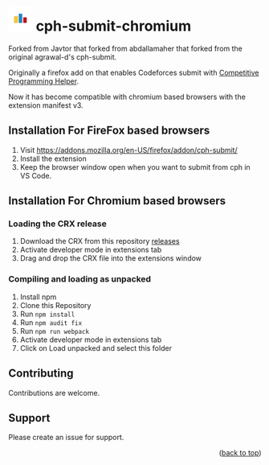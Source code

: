 <h1 id="cph-submit-chromium">
    <img src=icon-48.png alt="ICON"> cph-submit-chromium
</h1>

Forked from Javtor that forked from abdallamaher that forked from the original agrawal-d's cph-submit.

Originally a firefox add on that enables Codeforces submit with [Competitive Programming Helper](https://github.com/agrawal-d/cph).

Now it has become compatible with chromium based browsers with the extension manifest v3.

## Installation For FireFox based browsers

1. Visit https://addons.mozilla.org/en-US/firefox/addon/cph-submit/
1. Install the extension
1. Keep the browser window open when you want to submit from cph in VS Code.

## Installation For Chromium based browsers

### Loading the CRX release
1. Download the CRX from this repository [releases](https://github.com/ArielParra/cph-submit-chromium/releases)
1. Activate developer mode in extensions tab
1. Drag and drop the CRX file into the extensions window

### Compiling and loading as unpacked

1. Install npm
1. Clone this Repository
1. Run ```npm install```
1. Run ```npm audit fix```
1. Run ```npm run webpack```
1. Activate developer mode in extensions tab
1. Click on Load unpacked and select this folder


## Contributing

Contributions are welcome.

## Support

Please create an issue for support.

<p align="right">(<a href="#cph-submit-chromium">back to top</a>)</p>
